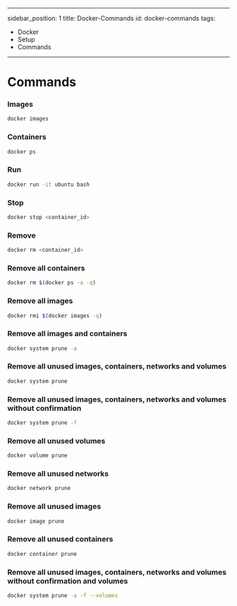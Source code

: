 
---
sidebar_position: 1
title: Docker-Commands
id: docker-commands
tags:
  - Docker
  - Setup
  - Commands
---

# Commands

### Images

```bash
docker images
```

### Containers

```bash
docker ps
```

### Run

```bash
docker run -it ubuntu bash
```

### Stop

```bash
docker stop <container_id>
```

### Remove

```bash
docker rm <container_id>
```

### Remove all containers

```bash
docker rm $(docker ps -a -q)
```

### Remove all images

```bash
docker rmi $(docker images -q)
```

### Remove all images and containers

```bash
docker system prune -a
```

### Remove all unused images, containers, networks and volumes

```bash
docker system prune
```

### Remove all unused images, containers, networks and volumes without confirmation

```bash
docker system prune -f
```

### Remove all unused volumes

```bash
docker volume prune
```

### Remove all unused networks

```bash
docker network prune
```

### Remove all unused images

```bash
docker image prune
```

### Remove all unused containers

```bash
docker container prune
```

### Remove all unused images, containers, networks and volumes without confirmation and volumes

```bash
docker system prune -a -f --volumes
```






